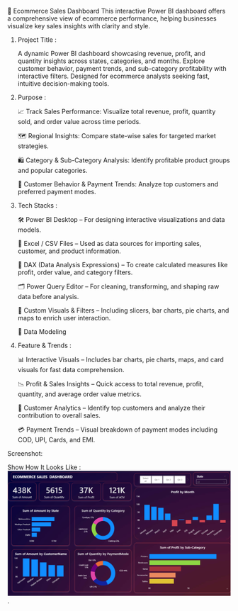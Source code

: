🛒 Ecommerce Sales Dashboard
This interactive Power BI dashboard offers a comprehensive view of ecommerce performance, helping businesses visualize key sales insights with clarity and style.

1. Project Title :
   
   A dynamic Power BI dashboard showcasing revenue, profit, and quantity insights across states, categories, and months. Explore customer behavior, payment trends, and sub-category profitability with interactive filters. Designed for ecommerce analysts seeking fast, intuitive decision-making tools.

3. Purpose :

   📈 Track Sales Performance: Visualize total revenue, profit, quantity sold, and order value across time periods.

   🗺️ Regional Insights: Compare state-wise sales for targeted market strategies.

   🛍️ Category & Sub-Category Analysis: Identify profitable product groups and popular categories.

   👥 Customer Behavior & Payment Trends: Analyze top customers and preferred payment modes.

4. Tech Stacks :

   🛠️ Power BI Desktop – For designing interactive visualizations and data models.

   📁 Excel / CSV Files – Used as data sources for importing sales, customer, and product information.

   🧮 DAX (Data Analysis Expressions) – To create calculated measures like profit, order value, and category filters.

   🗂️ Power Query Editor – For cleaning, transforming, and shaping raw data before analysis.

   🎨 Custom Visuals & Filters – Including slicers, bar charts, pie charts, and maps to enrich user interaction.

   🧠 Data Modeling

5. Feature & Trends :

   📊 Interactive Visuals – Includes bar charts, pie charts, maps, and card visuals for fast data comprehension.

   📉 Profit & Sales Insights – Quick access to total revenue, profit, quantity, and average order value metrics.

   🧍 Customer Analytics – Identify top customers and analyze their contribution to overall sales.

   💳 Payment Trends – Visual breakdown of payment modes including COD, UPI, Cards, and EMI.

Screenshot:

Show How It Looks Like :
![image alt](https://github.com/Parixit-Chavda/E-commerce-Sales-Dashboard/blob/main/Sales%20Dashboard.png).
